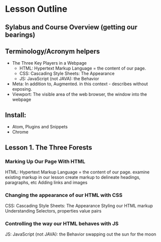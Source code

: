 # Lesson Outline

## Sylabus and Course Overview (getting our bearings)

## Terminology/Acronym helpers
* The Three Key Players in a Webpage
    * HTML: Hypertext Markup Language = the content of our page.
    * CSS: Cascading Style Sheets: The Appearance
    * JS: JavaScript (not JAVA): the Behavior
* Meta: In addition to, Augmented. in this context - describes without exposing.
* Viewport: The visible area of the web browser, the window into the webpage

## Install:
* Atom, Plugins and Snippets
* Chrome

## Lesson 1. The Three Forests

### Marking Up Our Page With HTML
HTML: Hypertext Markup Language = the content of our page.
examine existing markup in our lesson
create markup to delineate headings, paragraphs, etc
Adding links and images

### Changing the appearance of our HTML with CSS
CSS: Cascading Style Sheets: The Appearance
Styling our HTML markup
Understanding Selectors, properties value pairs

### Controlling the way our HTML behaves with JS
JS: JavaScript (not JAVA): the Behavior
swapping out the sun for the moon

